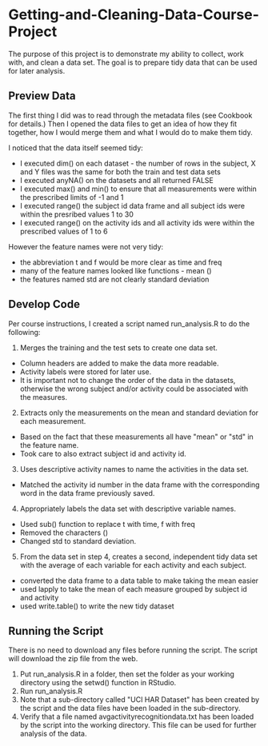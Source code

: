 # Getting-and-Cleaning-Data-Course-Project

The purpose of this project is to demonstrate my ability to collect, work with, and clean a data set. The goal is to prepare tidy data that can be used for later analysis.

## Preview Data

The first thing I did was to read through the metadata files (see Cookbook for details.)  Then I opened the data files to get an idea of how they fit together, how I would merge them and what I would do to make them tidy.

I noticed that the data itself seemed tidy:
- I executed dim() on each dataset - the number of rows in the subject, X and Y files was the same for both the train and test data sets
- I executed anyNA() on the datasets and all returned FALSE
- I executed max() and min() to ensure that all measurements were within the prescribed limits of -1 and 1
- I executed range() the subject id data frame and all subject ids were within the presribed values 1 to 30
- I executed range() on the activity ids and all activity ids were within the prescribed values of 1 to 6

However the feature names were not very tidy:
- the abbreviation t and f would be more clear as time and freq
- many of the feature names looked like functions - mean ()
- the features named std are not clearly standard deviation

## Develop Code

Per course instructions, I created a script named run_analysis.R to do the following:

1. Merges the training and the test sets to create one data set.  
- Column headers are added to make the data more readable.  
- Activity labels were stored for later use.   
- It is important not to change the order of the data in the datasets, otherwise the wrong subject and/or activity could be associated with the measures.  
2. Extracts only the measurements on the mean and standard deviation for each measurement.  
- Based on the fact that these measurements all have "mean" or "std" in the feature name.  
- Took care to also extract subject id and activity id.
3. Uses descriptive activity names to name the activities in the data set. 
- Matched the activity id number in the data frame with the corresponding word in the data frame previously saved.      
4. Appropriately labels the data set with descriptive variable names. 
- Used sub() function to replace t with time, f with freq
- Removed the characters ()
- Changed std to standard deviation.
5. From the data set in step 4, creates a second, independent tidy data set with the average of each variable for each activity and each subject.
- converted the data frame to a data table to make taking the mean easier
- used lapply to take the mean of each measure grouped by subject id and activity
- used write.table() to write the new tidy dataset


## Running the Script

There is no need to download any files before running the script.  The script will download the zip file from the web. 

1. Put run_analysis.R in a folder, then set the folder as your working directory using the setwd() function in RStudio.
2. Run run_analysis.R
3. Note that a sub-directory called "UCI HAR Dataset" has been created by the script and the data files have been loaded in the sub-directory.
4. Verify that a file named avgactivityrecognitiondata.txt has been loaded by the script into the working directory.  This file can be used for further analysis of the data.
